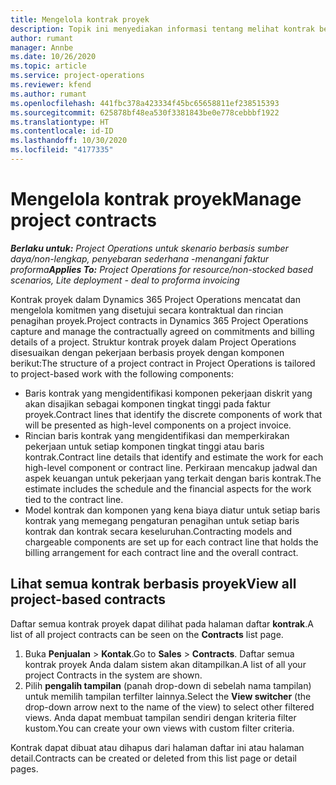 ```yaml
---
title: Mengelola kontrak proyek
description: Topik ini menyediakan informasi tentang melihat kontrak berbasis proyek.
author: rumant
manager: Annbe
ms.date: 10/26/2020
ms.topic: article
ms.service: project-operations
ms.reviewer: kfend
ms.author: rumant
ms.openlocfilehash: 441fbc378a423334f45bc65658811ef238515393
ms.sourcegitcommit: 625878bf48ea530f3381843be0e778cebbbf1922
ms.translationtype: HT
ms.contentlocale: id-ID
ms.lasthandoff: 10/30/2020
ms.locfileid: "4177335"
---
```

# <a name="manage-project-contracts"></a><span data-ttu-id="d00d3-103">Mengelola kontrak proyek</span><span class="sxs-lookup"><span data-stu-id="d00d3-103">Manage project contracts</span></span>

<span data-ttu-id="d00d3-104">_**Berlaku untuk:** Project Operations untuk skenario berbasis sumber daya/non-lengkap, penyebaran sederhana -menangani faktur proforma_</span><span class="sxs-lookup"><span data-stu-id="d00d3-104">_**Applies To:** Project Operations for resource/non-stocked based scenarios, Lite deployment - deal to proforma invoicing_</span></span>

<span data-ttu-id="d00d3-105">Kontrak proyek dalam Dynamics 365 Project Operations mencatat dan mengelola komitmen yang disetujui secara kontraktual dan rincian penagihan proyek.</span><span class="sxs-lookup"><span data-stu-id="d00d3-105">Project contracts in Dynamics 365 Project Operations capture and manage the contractually agreed on commitments and billing details of a project.</span></span> <span data-ttu-id="d00d3-106">Struktur kontrak proyek dalam Project Operations disesuaikan dengan pekerjaan berbasis proyek dengan komponen berikut:</span><span class="sxs-lookup"><span data-stu-id="d00d3-106">The structure of a project contract in Project Operations is tailored to project-based work with the following components:</span></span>

- <span data-ttu-id="d00d3-107">Baris kontrak yang mengidentifikasi komponen pekerjaan diskrit yang akan disajikan sebagai komponen tingkat tinggi pada faktur proyek.</span><span class="sxs-lookup"><span data-stu-id="d00d3-107">Contract lines that identify the discrete components of work that will be presented as high-level components on a project invoice.</span></span>
- <span data-ttu-id="d00d3-108">Rincian baris kontrak yang mengidentifikasi dan memperkirakan pekerjaan untuk setiap komponen tingkat tinggi atau baris kontrak.</span><span class="sxs-lookup"><span data-stu-id="d00d3-108">Contract line details that identify and estimate the work for each high-level component or contract line.</span></span> <span data-ttu-id="d00d3-109">Perkiraan mencakup jadwal dan aspek keuangan untuk pekerjaan yang terkait dengan baris kontrak.</span><span class="sxs-lookup"><span data-stu-id="d00d3-109">The estimate includes the schedule and the financial aspects for the work tied to the contract line.</span></span>
- <span data-ttu-id="d00d3-110">Model kontrak dan komponen yang kena biaya diatur untuk setiap baris kontrak yang memegang pengaturan penagihan untuk setiap baris kontrak dan kontrak secara keseluruhan.</span><span class="sxs-lookup"><span data-stu-id="d00d3-110">Contracting models and chargeable components are set up for each contract line that holds the billing arrangement for each contract line and the overall contract.</span></span>

## <a name="view-all-project-based-contracts"></a><span data-ttu-id="d00d3-111">Lihat semua kontrak berbasis proyek</span><span class="sxs-lookup"><span data-stu-id="d00d3-111">View all project-based contracts</span></span>

<span data-ttu-id="d00d3-112">Daftar semua kontrak proyek dapat dilihat pada halaman daftar **kontrak**.</span><span class="sxs-lookup"><span data-stu-id="d00d3-112">A list of all project contracts can be seen on the **Contracts** list page.</span></span> 

1. <span data-ttu-id="d00d3-113">Buka **Penjualan** > **Kontak**.</span><span class="sxs-lookup"><span data-stu-id="d00d3-113">Go to **Sales** > **Contracts**.</span></span> <span data-ttu-id="d00d3-114">Daftar semua kontrak proyek Anda dalam sistem akan ditampilkan.</span><span class="sxs-lookup"><span data-stu-id="d00d3-114">A list of all your project Contracts in the system are shown.</span></span> 
2. <span data-ttu-id="d00d3-115">Pilih **pengalih tampilan** (panah drop-down di sebelah nama tampilan) untuk memilih tampilan terfilter lainnya.</span><span class="sxs-lookup"><span data-stu-id="d00d3-115">Select the **View switcher** (the drop-down arrow next to the name of the view) to select other filtered views.</span></span> <span data-ttu-id="d00d3-116">Anda dapat membuat tampilan sendiri dengan kriteria filter kustom.</span><span class="sxs-lookup"><span data-stu-id="d00d3-116">You can create your own views with custom filter criteria.</span></span>

<span data-ttu-id="d00d3-117">Kontrak dapat dibuat atau dihapus dari halaman daftar ini atau halaman detail.</span><span class="sxs-lookup"><span data-stu-id="d00d3-117">Contracts can be created or deleted from this list page or detail pages.</span></span>
